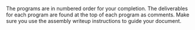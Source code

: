 The programs are in numbered order for your completion. The deliverables for each program are found at the top of each program as comments.
Make sure you use the assembly writeup instructions to guide your document.
